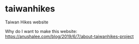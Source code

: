 # taiwanhikes
Taiwan Hikes website

Why do I want to make this website: https://anushalee.com/blog/2019/6/7/about-taiwanhikes-project

